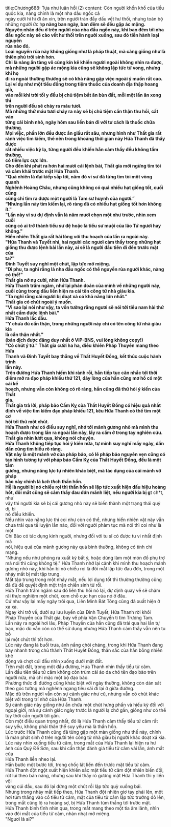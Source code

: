 title:Chương688: Tựa như luân hồi (2)
content:
Còn người khốn khổ của tiểu quốc kia, nàng chính là một nha đầu ngốc cả<br>ngày cười hì hì đi ăn xin, trên người tràn đầy dấu vết hư thối, nhưng toàn bộ<br>những người ức h**p nàng ban ngày, ban đêm sẽ đều gặp ác mộng.<br>Nguyên nhân đều ở trên người của nha đầu ngốc này, khi ban đêm tới nha<br>đầu ngốc này sẽ cào vết hư thối trên người xuống, sau đó tiến hành loại nguyền<br>rủa nào đó.<br>Loại nguyền rủa này không giống như là pháp thuật, mà càng giống như là<br>thiên phú trời sinh hơn.<br>Chỉ là nàng ẩn tàng vô cùng kín kẽ khiến người ngoài không nhìn ra được,<br>mà những người gặp ác mộng kia cũng sẽ không lập tức tử vong, nhưng khi họ<br>đi ra ngoài thường thường sẽ có khả năng gặp việc ngoài ý muốn rất cao.<br>Lại ví dụ như một tiểu đồng trong tiệm thuốc của doanh địa thập hoang giả,<br>vào mỗi khi trời tối y đều bị chủ tiệm bắt ăn bùn đất, mỗi một lần ăn xong thì<br>trên người đều sẽ chảy ra máu tươi.<br>Mà những thứ máu tươi chảy ra này sẽ bị chủ tiệm cẩn thận thu hồi, cất vào<br>từng cái bình nhỏ, ngày hôm sau liền bán đi với tư cách là thuốc chữa thương.<br>Mọi việc, phần lớn đều được ẩn giấu rất sâu, nhưng hình như Thất gia rất<br>rành việc tìm kiếm, thế nên trong khoảng thời gian này Hứa Thanh đã thấy được<br>rất nhiều việc kỳ lạ, từng người đều khiến hắn cảm thấy đều không tầm thường,<br>có tiềm lực cực lớn.<br>Cho đến khi phát ra hơn hai mươi cái lệnh bài, Thất gia mới ngừng tìm tòi<br>và cảm khái trước mặt Hứa Thanh.<br>"Quả nhiên là đại kiếp sắp tới, năm đó vi sư đã từng tìm tòi một vòng quanh<br>Nghênh Hoàng Châu, nhưng cũng không có quá nhiều hạt giống tốt, cuối cùng<br>cũng chỉ tìm ra được một người là Tam sư huynh của ngươi.”<br>“Nhưng lần này tìm kiếm lại, rõ ràng đã có nhiều hạt giống tốt hơn không<br>ít."<br>"Lần này vi sư dự định vẫn là năm mươi chọn một như trước, nhìn xem cuối<br>cùng có ai trở thành tiểu sư đệ hoặc là tiểu sư muội của lão Tứ ngươi hay<br>không."<br>Hiển nhiên Thất gia rất hài lòng với thu hoạch của lần ra ngoài này.<br>"Hứa Thanh và Tuyết nhi, hai người các ngươi cảm thấy trong những hạt<br>giống thu được lệnh bài lần này, ai sẽ là người đầu tiên đi đến trước mặt của<br>ta?"<br>Đinh Tuyết suy nghĩ một chút, lập tức mở miệng.<br>"Dì phu, ta nghĩ rằng là nha đầu ngốc có thể nguyền rủa người khác, nàng<br>có thể!"<br>Thất gia nở nụ cười, nhìn Hứa Thanh.<br>Hứa Thanh trầm ngâm, nhớ lại phán đoán của mình về những người này,<br>cuối cùng trong đầu liền hiện ra cái tên công tử nhà giàu kia.<br>"Ta nghĩ rằng cái người bị đoạt xá có khả năng lớn nhất."<br>Thất gia có chút ngoài ý muốn.<br>"Vì sao lại nói như vậy, ta vốn tưởng rằng ngươi sẽ nói tới tiểu nam hài thứ<br>nhất cầm được lệnh bài."<br>Hứa Thanh lắc đầu.<br>"Y chưa đủ cẩn thận, trong những người này chỉ có tên công tử nhà giàu kia<br>là cẩn thận nhất."<br>(bản dịch được đăng duy nhất ở VIP-BNS, vui lòng không copy!)<br>"Có chút ý tứ." Thất gia cười ha ha, điều khiển Pháp Thuyền mang theo Hứa<br>Thanh và Đinh Tuyết bay thẳng về Thất Huyết Đồng, kết thúc cuộc hành trình<br>lần này.<br>Trên đường Hứa Thanh hiếm khi rảnh rỗi, hắn tiếp tục cân nhắc tới thời<br>điểm mở ra đạo pháp khiếu thứ 121, đáy lòng của hắn cũng mơ hồ có một cái kế<br>hoạch, nhưng vẫn còn không có rõ ràng, hắn cũng đã thử hỏi ý kiến của Thất<br>gia.<br>Thất gia trả lời, pháp bảo Cấm Kỵ của Thất Huyết Đồng có hiệu quả nhất<br>định về việc tìm kiếm đạo pháp khiếu 121, kêu Hứa Thanh có thể tìm một cơ<br>hội tới thử một chút.<br>Hứa Thanh như có điều suy nghĩ, nhớ tới mảnh gương nhỏ mà mình thu<br>hoạch được trong lần ra ngoài lần này, lấy ra cầm ở trong tay nghiên cứu.<br>Thất gia nhìn lướt qua, không nói chuyện.<br>Hứa Thanh không tiếp tục hỏi ý kiến nữa, tự mình suy nghĩ mấy ngày, dần<br>dần cũng tìm hiểu rõ ràng.<br>Vật này là một mảnh vỡ của pháp bảo, có lẽ pháp bảo nguyên vẹn cũng có<br>tạo hình tương tự với pháp bảo Cấm Kỵ của Thất Huyết Đồng, đều là một tấm<br>gương, nhưng năng lực tự nhiên khác biệt, mà tác dụng của cái mảnh vỡ pháp<br>bảo này chính là k*ch th*ch thần hồn.<br>Hễ là người bị nó chiếu rọi thì thần hồn sẽ lập tức xuất hiện dấu hiệu hoảng<br>hốt, đôi mắt cũng sẽ cảm thấy đau đớn mãnh liệt, nếu người kia bị g**t ch*t, như<br>vậy thì người kia sẽ bị cái gương nhỏ này sẽ biến thành một trạng thái quỷ dị, bị<br>nó điều khiển.<br>Nếu nhìn vào năng lực thì coi như còn có thể, nhưng hiển nhiên vật này vẫn<br>chưa trải qua tế luyện lần nào, đối với người phàm tục mà nói thì coi như là một<br>Chí Bảo có tác dụng kinh người, nhưng đối với tu sĩ có được tu vi nhất định mà<br>nói, hiệu quả của mảnh gương này quá bình thường, không có tính chí mạng.<br>"Nhưng nếu như phóng ra xuất kỳ bất ý, hoặc dùng làm một món đồ phụ trợ<br>mà nói thì cũng không tệ." Hứa Thanh nhớ lại cảnh khi mình thu hoạch mảnh<br>gương nhỏ này, khi hắn bị nó chiếu rọi là đôi mắt lập tức đau đớn, trong một<br>nháy mắt bị mất tập trung.<br>Mất tập trung trong một nháy mắt, nếu lợi dụng tốt thì thường thường cũng<br>đã đủ để quyết định một trận chiến sinh tử rồi.<br>Hứa Thanh trầm ngâm sau đó liền thu hồi nó lại, dự định quay về sẽ chậm<br>rãi thực nghiệm một chút, xem chỗ cực hạn của nó ở đâu.<br>Cứ như vậy lại mấy ngày trôi qua, Liên Minh Bát Tông cũng đã xuất hiện ở<br>xa xa.<br>Ngay khi trở về, dưới sự lưu luyến của Đinh Tuyết, Hứa Thanh rời khỏi<br>Pháp Thuyền của Thất gia, bay về phía Vận Chuyển ti tìm Trương Tam.<br>Lần này ra ngoài hơi lâu, Pháp Thuyền của hắn cũng đã trải qua hai lần tự<br>bạo, mặc dù vẫn còn có thể sử dụng nhưng Hứa Thanh cảm thấy vẫn nên tu bổ<br>lại một chút thì tốt hơn.<br>Lúc này đang là buổi trưa, ánh nắng chói cháng, trong khi Hứa Thanh đang<br>bay nhanh trong chủ thành Thất Huyết Đồng, thần sắc của hắn bỗng nhiên khẽ<br>động và chợt cúi đầu nhìn xuống dưới mặt đất.<br>Trên mặt đất, trong một đầu đường, Hứa Thanh nhìn thấy tiểu tử câm.<br>Lần đầu tiên tiểu tử câm không còn trùm cái áo da chó tên đạo bào trên<br>người nữa, mà chỉ mặc một bộ đạo bào.<br>Phương thức đi đường cũng khác biệt với ngày thường, không còn dán sát<br>theo góc tường mà nghênh ngang tiêu sái đi lại ở giữa đường.<br>Mặc dù trên người vẫn còn sự cảnh giác như cũ, nhưng vẫn có chút khác<br>biệt với trong trí nhớ của Hứa Thanh.<br>Sự cảnh giác này giống như ẩn chứa một chút hưng phấn và hiếu kỳ đối với<br>ngoại giới, mà sự cảnh giác ngày trước là người lạ chớ gần, giống như có thể<br>tùy thời cắn người tới gần.<br>Còn một điều quan trọng nhất, đó là Hứa Thanh cảm thấy tiểu tử câm rất<br>suy yếu, không phải thân thể suy yếu mà là thần hồn.<br>Lúc trước Hứa Thanh cũng đã từng gặp một màn giống như thế này, chính<br>là màn phát sinh ở trên người tên công tử nhà giàu bị người khác đoạt xá kia.<br>Lúc này nhìn xuống tiểu tử câm, trong mắt của Hứa Thanh lại hiện ra hư<br>ảnh của Quỷ Đế Sơn, sau khi cẩn thận đánh giá tiểu tử câm vài lần, ánh mắt của<br>Hứa Thanh liền nheo lại.<br>Hắn bước một bước tới, trong chốc lát liền đến trước mặt tiểu tử câm.<br>Hứa Thanh đột ngột xuất hiện khiến sắc mặt tiểu tử câm đột nhiên biến đổi,<br>rút lui theo bản năng, nhưng sau khi thấy rõ gương mặt Hứa Thanh thì y liền vội<br>vàng cúi đầu, sau đó lại dừng một chút rồi lập tức quỳ xuống bái.<br>Nhưng trong nháy mắt tiếp theo, Hứa Thanh đột nhiên giơ tay phải lên, một<br>hơi túm thẳng vào cổ tiểu tử câm, mặt của tiểu tử câm lập tức trướng đỏ lên,<br>trong mắt cũng lộ ra hoảng sợ, bị Hứa Thanh túm thẳng tới trước mặt.<br>Hứa Thanh bình tĩnh nhìn qua, trong mắt mang theo một tia âm lãnh, nhìn<br>vào đôi mắt của tiểu tử câm, nhàn nhạt mở miệng.<br>"Ngươi là ai?"